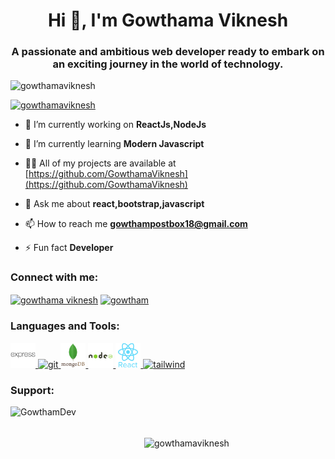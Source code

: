 <h1 align="center">Hi 👋, I'm Gowthama Viknesh</h1>
<h3 align="center">A passionate and ambitious web developer ready to embark on an exciting journey in the world of technology.</h3>

<p align="left"> <img src="https://komarev.com/ghpvc/?username=gowthamaviknesh&label=Profile%20views&color=0e75b6&style=flat" alt="gowthamaviknesh" /> </p>

<p align="left"> <a href="https://github.com/ryo-ma/github-profile-trophy"><img src="https://github-profile-trophy.vercel.app/?username=gowthamaviknesh" alt="gowthamaviknesh" /></a> </p>

- 🔭 I’m currently working on **ReactJs,NodeJs**

- 🌱 I’m currently learning **Modern Javascript**

- 👨‍💻 All of my projects are available at [https://github.com/GowthamaViknesh](https://github.com/GowthamaViknesh)

- 💬 Ask me about **react,bootstrap,javascript**

- 📫 How to reach me **gowthampostbox18@gmail.com**

- ⚡ Fun fact **Developer**

<h3 align="left">Connect with me:</h3>
<p align="left">
<a href="https://linkedin.com/in/gowthama viknesh" target="blank"><img align="center" src="https://raw.githubusercontent.com/rahuldkjain/github-profile-readme-generator/master/src/images/icons/Social/linked-in-alt.svg" alt="gowthama viknesh" height="30" width="40" /></a>
<a href="https://codesandbox.com/gowtham" target="blank"><img align="center" src="https://raw.githubusercontent.com/rahuldkjain/github-profile-readme-generator/master/src/images/icons/Social/codesandbox.svg" alt="gowtham" height="30" width="40" /></a>
</p>

<h3 align="left">Languages and Tools:</h3>
<p align="left"> <a href="https://expressjs.com" target="_blank" rel="noreferrer"> <img src="https://raw.githubusercontent.com/devicons/devicon/master/icons/express/express-original-wordmark.svg" alt="express" width="40" height="40"/> </a> <a href="https://git-scm.com/" target="_blank" rel="noreferrer"> <img src="https://www.vectorlogo.zone/logos/git-scm/git-scm-icon.svg" alt="git" width="40" height="40"/> </a> <a href="https://www.mongodb.com/" target="_blank" rel="noreferrer"> <img src="https://raw.githubusercontent.com/devicons/devicon/master/icons/mongodb/mongodb-original-wordmark.svg" alt="mongodb" width="40" height="40"/> </a> <a href="https://nodejs.org" target="_blank" rel="noreferrer"> <img src="https://raw.githubusercontent.com/devicons/devicon/master/icons/nodejs/nodejs-original-wordmark.svg" alt="nodejs" width="40" height="40"/> </a> <a href="https://reactjs.org/" target="_blank" rel="noreferrer"> <img src="https://raw.githubusercontent.com/devicons/devicon/master/icons/react/react-original-wordmark.svg" alt="react" width="40" height="40"/> </a> <a href="https://tailwindcss.com/" target="_blank" rel="noreferrer"> <img src="https://www.vectorlogo.zone/logos/tailwindcss/tailwindcss-icon.svg" alt="tailwind" width="40" height="40"/> </a> </p>

<h3 align="left">Support:</h3>
<p><a href="https://www.buymeacoffee.com/GowthamDev"> <img align="left" src="https://cdn.buymeacoffee.com/buttons/v2/default-yellow.png" height="50" width="210" alt="GowthamDev" /></a></p><br><br>

<p>&nbsp;<img align="center" src="https://github-readme-stats.vercel.app/api?username=gowthamaviknesh&show_icons=true&locale=en" alt="gowthamaviknesh" /></p>
